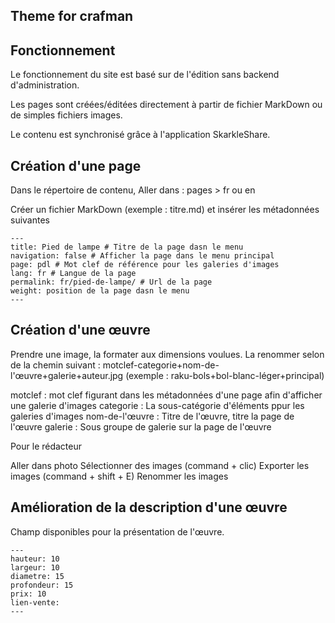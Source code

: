 ## Theme for crafman

## Fonctionnement

Le fonctionnement du site est basé sur de l'édition sans backend d'administration.

Les pages sont créées/éditées directement à partir de fichier MarkDown ou de simples fichiers images.

Le contenu est synchronisé grâce à l'application SkarkleShare.

## Création d'une page

Dans le répertoire de contenu, 
Aller dans : pages > fr ou en

Créer un fichier MarkDown (exemple : titre.md) et insérer les métadonnées suivantes

```
---
title: Pied de lampe # Titre de la page dasn le menu
navigation: false # Afficher la page dans le menu principal
page: pdl # Mot clef de référence pour les galeries d'images
lang: fr # Langue de la page
permalink: fr/pied-de-lampe/ # Url de la page
weight: position de la page dasn le menu
---
```

## Création d'une œuvre

Prendre une image, la formater aux dimensions voulues.
La renommer selon de la chemin suivant :
motclef-categorie+nom-de-l'œuvre+galerie+auteur.jpg (exemple : raku-bols+bol-blanc-léger+principal)

motclef : mot clef figurant dans les métadonnées d'une page afin d'afficher une galerie d'images
categorie : La sous-catégorie d'éléments ppur les galeries d'images
nom-de-l'œuvre : Titre de l'œuvre, titre la page de l'œuvre
galerie : Sous groupe de galerie sur la page de l'œuvre

Pour le rédacteur

Aller dans photo
Sélectionner des images (command + clic)
Exporter les images (command + shift + E)
Renommer les images

## Amélioration de la description d'une œuvre

Champ disponibles pour la présentation de l'œuvre.

```
---
hauteur: 10
largeur: 10
diametre: 15
profondeur: 15
prix: 10
lien-vente: 
---
```

